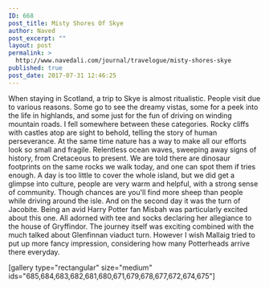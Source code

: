 ```yaml
---
ID: 668
post_title: Misty Shores Of Skye
author: Naved
post_excerpt: ""
layout: post
permalink: >
  http://www.navedali.com/journal/travelogue/misty-shores-skye
published: true
post_date: 2017-07-31 12:46:25
---
```

When staying in Scotland, a trip to Skye is almost ritualistic. People visit due to various reasons. Some go to see the dreamy vistas, some for a peek into the life in highlands, and some just for the fun of driving on winding mountain roads. I fell somewhere between these categories.
Rocky cliffs with castles atop are sight to behold, telling the story of human perseverance. At the same time nature has a way to make all our efforts look so small and fragile. Relentless ocean waves, sweeping away signs of history, from Cretaceous to present. We are told there are dinosaur footprints on the same rocks we walk today, and one can spot them if tries enough.
A day is too little to cover the whole island, but we did get a glimpse into culture, people are very warm and helpful, with a strong sense of community. Though chances are you'll find more sheep than people while driving around the isle.
And on the second day it was the turn of Jacobite. Being an avid Harry Potter fan Misbah was particularly excited about this one. All adorned with tee and socks declaring her allegiance to the house of Gryffindor. The journey itself was exciting combined with the much talked about Glenfinnan viaduct turn. However I wish Mallaig tried to put up more fancy impression, considering how many Potterheads arrive there everyday.

[gallery type="rectangular" size="medium" ids="685,684,683,682,681,680,671,679,678,677,672,674,675"]